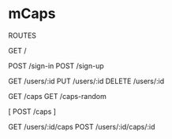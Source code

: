 # mCaps

ROUTES

GET /

POST /sign-in
POST /sign-up

GET /users/:id
PUT /users/:id
DELETE /users/:id

GET /caps
GET /caps-random

[ POST /caps ]

GET   /users/:id/caps
POST  /users/:id/caps/:id
